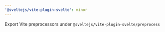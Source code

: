 ```yaml
---
'@sveltejs/vite-plugin-svelte': minor
---
```


Export Vite preprocessors under `@sveltejs/vite-plugin-svelte/preprocess`
